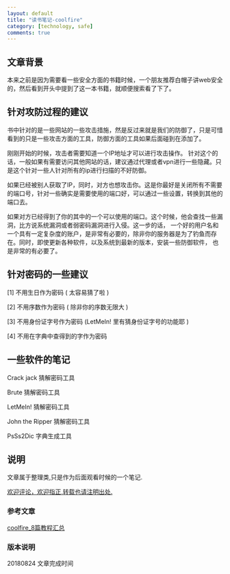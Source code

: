 ```yaml
---
layout: default
title: "读书笔记-coolfire"
category: [technology, safe]
comments: true
---
```


## 文章背景
本来之前是因为需要看一些安全方面的书籍时候，一个朋友推荐白帽子讲web安全的，然后看到开头中提到了这一本书籍，就顺便搜索看了下了。




## 针对攻防过程的建议
书中针对的是一些网站的一些攻击措施，然是反过来就是我们的防御了，只是可惜看到的只是一些攻击方面的工具，防御方面的工具如果后面碰到在添加了。


刚刚开始的时候，攻击者需要知道一个IP地址才可以进行攻击操作。
针对这个的话，一般如果有需要访问其他网站的话，建议通过代理或者vpn进行一些隐藏。只是这个针对一些人针对所有的ip进行扫描的不好防御。

如果已经被别人获取了IP，同时，对方也想攻击你。这是你最好是关闭所有不需要的端口号，针对一些确实是需要使用的端口好，可以通过一些设置，转换到其他的端口去。

如果对方已经得到了你的其中的一个可以使用的端口。这个时候，他会查找一些漏洞，比方说系统漏洞或者弱密码漏洞进行入侵。这一步的话，
一个好的用户名和一个具有一定复杂度的账户，是非常有必要的，除非你的服务器是为了钓鱼而存在。同时，即使更新各种软件，以及系统到最新的版本，安装一些防御软件，
也是非常的有必要了。

## 针对密码的一些建议
[1] 不用生日作为密码 ( 太容易猜了啦 ) 

[2] 不用序数作为密码 ( 除非你的序数无限大 ) 

[3] 不用身份证字号作为密码 (LetMeIn! 里有猜身份证字号的功能耶 ) 

[4] 不用在字典中查得到的字作为密码


## 一些软件的笔记
Crack jack 猜解密码工具

Brute 猜解密码工具

LetMeIn! 猜解密码工具

John the Ripper   猜解密码工具

PsSs2Dic 字典生成工具





## 说明

文章属于整理类,只是作为后面观看时候的一个笔记.

[欢迎评论，欢迎指正,转载也请注明出处.](https://wangkun19930608.github.io/technology/safe/2018/09/26/book-coolfire/)

### 参考文章

[coolfire_8篇教程汇总](https://wenku.baidu.com/view/eb76ad89360cba1aa811da61.html)

### 版本说明

20180824 文章完成时间






